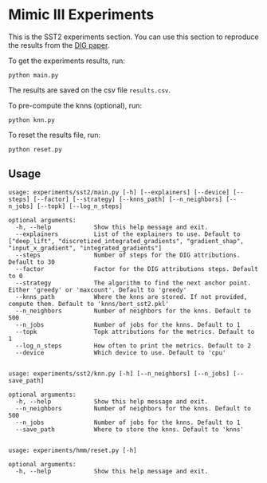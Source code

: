 # Mimic III Experiments

This is the SST2 experiments section. You can use this
section to reproduce the results from the 
[DIG paper](https://arxiv.org/abs/2108.13654).

To get the experiments results, run:

```shell script
python main.py
```

The results are saved on the csv file ``results.csv``. 

To pre-compute the knns (optional), run:

```shell script
python knn.py
```

To reset the results file, run:

```shell script
python reset.py
```

## Usage

```
usage: experiments/sst2/main.py [-h] [--explainers] [--device] [--steps] [--factor] [--strategy] [--knns_path] [--n_neighbors] [--n_jobs] [--topk] [--log_n_steps]

optional arguments:
  -h, --help            Show this help message and exit.
  --explainers          List of the explainers to use. Default to ["deep_lift", "discretized_integrated_gradients", "gradient_shap", "input_x_gradient", "integrated_gradients"]
  --steps               Number of steps for the DIG attributions. Default to 30
  --factor              Factor for the DIG attributions steps. Default to 0
  --strategy            The algorithm to find the next anchor point. Either 'greedy' or 'maxcount'. Default to 'greedy'
  --knns_path           Where the knns are stored. If not provided, compute them. Default to 'knns/bert_sst2.pkl'
  --n_neighbors         Number of neighbors for the knns. Default to 500
  --n_jobs              Number of jobs for the knns. Default to 1
  --topk                Topk attributions for the metrics. Default to 1
  --log_n_steps         How often to print the metrics. Default to 2
  --device              Which device to use. Default to 'cpu'
  
```

```
usage: experiments/sst2/knn.py [-h] [--n_neighbors] [--n_jobs] [--save_path]

optional arguments:
  -h, --help            Show this help message and exit.
  --n_neighbors         Number of neighbors for the knns. Default to 500
  --n_jobs              Number of jobs for the knns. Default to 1
  --save_path           Where to store the knns. Default to 'knns'
  
```

```
usage: experiments/hmm/reset.py [-h]

optional arguments:
  -h, --help            Show this help message and exit.
```
